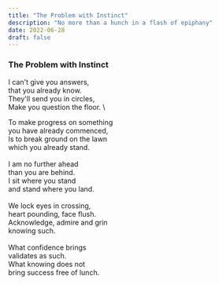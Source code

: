 ```yaml
---
title: "The Problem with Instinct"
description: "No more than a hunch in a flash of epiphany"
date: 2022-06-28
draft: false
---
```



### The Problem with Instinct

I can't give you answers, \
that you already know. \
They'll send you in circles, \
Make you question the floor. \

To make progress on something \
you have already commenced, \
Is to break ground on the lawn \
which you already stand. \
\
I am no further ahead \
than you are behind. \
I sit where you stand \
and stand where you land. \
\
We lock eyes in crossing, \
heart pounding, face flush. \
Acknowledge, admire  and grin \
knowing such. \
\
What confidence brings \
validates as such. \
What knowing does not \
bring success free of lunch.
